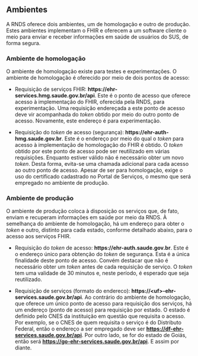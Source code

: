 ## Ambientes

A RNDS oferece dois ambientes, um de homologação e outro de produção.
Estes ambientes implementam o FHIR e oferecem a um software cliente
o meio para enviar e receber informações em saúde de usuários do SUS, de forma segura.
 
### Ambiente de homologação
O ambiente de homologação existe para testes e experimentações.
O ambiente de homologação é oferecido por meio de dois pontos de acesso:

- Requisição de serviços FHIR: **https<span>:</span>//ehr-services.hmg.saude.gov.br/api**. Este é o ponto de acesso que oferece acesso à
implementação do FHIR, oferecida pela RNDS, para experimentação. Uma requisição endereçada a este ponto de acesso deve vir acompanhada do _token_ obtido por meio do outro ponto de acesso. Novamente, 
este endereço é para experimentação.

- Requisição do _token_ de acesso (segurança): **https<span>:</span>//ehr-auth-hmg.saude.gov.br**. Este é o endereço por meio do qual o _token_ para acesso à implementação de homologação do FHIR é obtido. O _token_ obtido por este ponto de acesso pode ser reutilizado em várias requisições. Enquanto estiver válido não é necessário obter um novo _token_.  Desta forma, evita-se uma chamada adicional para cada acesso ao outro ponto de acesso. Apesar de ser para homologação, exige o uso do
certificado cadastrado no Portal de Serviços, o mesmo que será 
empregado no ambiente de produção.

### Ambiente de produção
O ambiente de produção coloca à disposição os serviços que, de fato, 
enviam e recuperam informações em saúde por meio da RNDS.
À semelhança do ambiente de homologação, há um endereço
para obter o _token_ e outro, distinto para cada estado, conforme detalhado abaixo, para o acesso aos serviços FHIR.

- Requisição do _token_ de acesso: **https<span>:</span>//ehr-auth.saude.gov.br**. 
Este é o endereço único para obtenção do _token_ de segurança. Esta é a única finalidade deste ponto de acesso. Convém destacar que não é necessário obter um _token_ antes de cada requisição
de serviço. O _token_ tem uma validade de 30 minutos e, neste período,
é esperado que seja reutilizado.

- Requisição de serviços (formato do endereco): **https://&lt;uf&gt;-ehr-services.saude.gov.br/api**. Ao contrário do ambiente de homologação, que oferece um único ponto de acesso para requisição dos serviços, há um
endereço (ponto de acesso) para requisição por estado. O estado é definido
pelo CNES da instituição em questão que requisita o acesso. Por exemplo,
se o CNES de quem requisita o serviço é do Distributo Federal, então o 
endereço a ser empregado deve ser **https://df-ehr-services.saude.gov.br/api**. Por outro lado, se for do estado de Goiás, então será 
**https://go-ehr-services.saude.gov.br/api**. E assim por diante.
